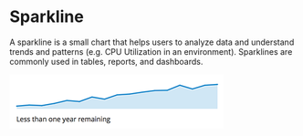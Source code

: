 # Sparkline

A sparkline is a small chart that helps users to analyze data and understand trends and patterns (e.g. CPU Utilization in an environment). Sparklines are commonly used in tables, reports, and dashboards.

![#sparkline-example-1](./img/sparkline.png)